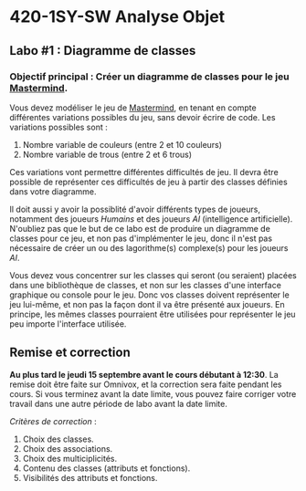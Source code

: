 # 420-1SY-SW Analyse Objet

## Labo #1 : Diagramme de classes

### Objectif principal : Créer un diagramme de classes pour le jeu [Mastermind](https://fr.wikipedia.org/wiki/Mastermind).

Vous devez modéliser le jeu de [Mastermind](https://fr.wikipedia.org/wiki/Mastermind), en tenant en compte différentes variations possibles du jeu, sans devoir écrire de code. Les variations possibles sont : 

1. Nombre variable de couleurs (entre 2 et 10 couleurs)
2. Nombre variable de trous (entre 2 et 6 trous)

Ces variations vont permettre différentes difficultés de jeu. Il devra être possible de représenter ces difficultés de jeu à partir des classes définies dans votre diagramme.

Il doit aussi y avoir la possiblité d'avoir différents types de joueurs, notamment des joueurs *Humains* et des joueurs *AI* (intelligence artificielle). N'oubliez pas que le but de ce labo est de produire un diagramme de classes pour ce jeu, et non pas d'implémenter le jeu, donc il n'est pas nécessaire de créer un ou des lagorithme(s) complexe(s) pour les joueurs *AI*.

Vous devez vous concentrer sur les classes qui seront (ou seraient) placées dans une bibliothèque de classes, et non sur les classes d'une interface graphique ou console pour le jeu. Donc vos classes doivent représenter le jeu lui-même, et non pas la façon dont il va être présenté aux joueurs. En principe, les mêmes classes pourraient être utilisées pour représenter le jeu peu importe l'interface utilisée.

## Remise et correction

**Au plus tard le jeudi 15 septembre avant le cours débutant à 12:30**. La remise doit être faite sur Omnivox, et la correction sera faite pendant les cours. Si vous terminez avant la date limite, vous pouvez faire corriger votre travail dans une autre période de labo avant la date limite.

*Critères de correction* :

1. Choix des classes. 
2. Choix des associations. 
3. Choix des multiciplicités. 
4. Contenu des classes (attributs et fonctions). 
5. Visibilités des attributs et fonctions.